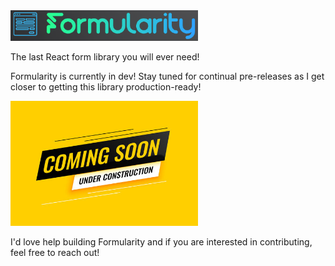 <img src="./assets/formularity_logo_small.png" alt="drawing" width="300"/>

The last React form library you will ever need!

Formularity is currently in dev! Stay tuned for continual pre-releases as I get closer to getting this library production-ready!

<img src="./assets/under-construction.jpg" alt="drawing" width="300"/>

I'd love help building Formularity and if you are interested in contributing, feel free to reach out!
